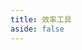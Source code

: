 ```yaml
---
title: 效率工具
aside: false
---
```


<script setup>
import Banner from "@/components/Banner.vue";
import LinkList from "@/components/List/LinkList.vue";
import toolsData from "@/assets/toolsData.mjs";
</script>

<Banner
  type="page"
  title="效率工具"
  desc="开发生产力"
  footer="你有这么高速运转的机械进入中国，就看看下面的内容"
  image="https://pic.efefee.cn/uploads/2024/02/27/65dd94d73650f.webp"
/>

<!-- 工具数据 -->
<LinkList :listData="toolsData" :showCount="false" />
